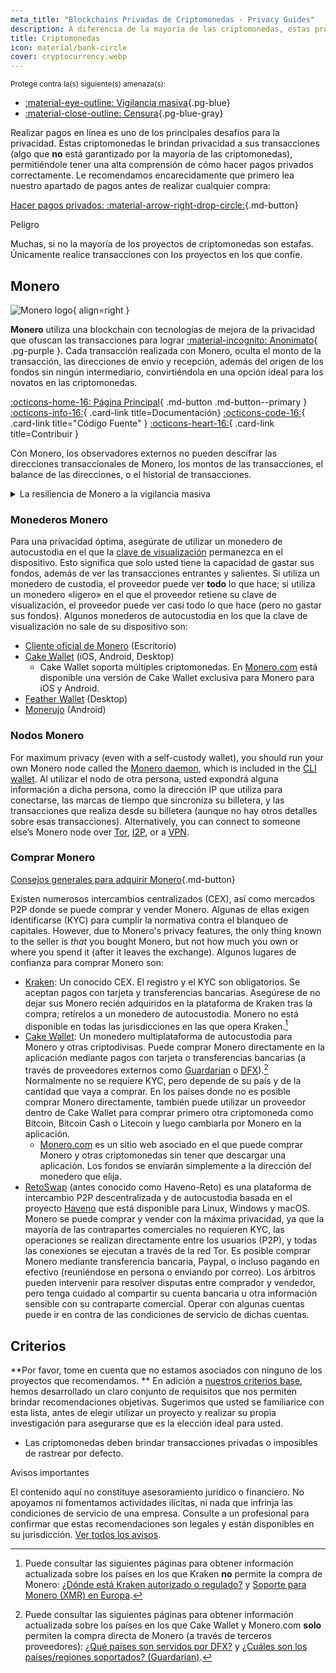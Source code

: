 ```yaml
---
meta_title: "Blockchains Privadas de Criptomonedas - Privacy Guides"
description: A diferencia de la mayoría de las criptomonedas, estas proporcionan privacidad en las transacciones por defecto. Monero es nuestra mejor opción para ocultar la información de las transacciones.
title: Criptomonedas
icon: material/bank-circle
cover: cryptocurrency.webp
---
```


<small>Protege contra la(s) siguiente(s) amenaza(s):</small>

- [:material-eye-outline: Vigilancia masiva](basics/common-threats.md#mass-surveillance-programs ""){.pg-blue}
- [:material-close-outline: Censura](basics/common-threats.md#avoiding-censorship ""){.pg-blue-gray}

Realizar pagos en línea es uno de los principales desafíos para la privacidad. Estas criptomonedas le brindan privacidad a sus transacciones (algo que **no** está garantizado por la mayoría de las criptomonedas), permitiéndole tener una alta comprensión de cómo hacer pagos privados correctamente. Le recomendamos encarecidamente que primero lea nuestro apartado de pagos antes de realizar cualquier compra:

[Hacer pagos privados: :material-arrow-right-drop-circle:](advanced/payments.md ""){.md-button}

<div class="admonition danger" markdown>
<p class="admonition-title">Peligro</p>

Muchas, si no la mayoría de los proyectos de criptomonedas son estafas. Únicamente realice transacciones con los proyectos en los que confíe.

</div>

## Monero

<div class="admonition recommendation" markdown>

![Monero logo](assets/img/cryptocurrency/monero.svg){ align=right }

**Monero** utiliza una blockchain con tecnologías de mejora de la privacidad que ofuscan las transacciones para lograr [:material-incognito: Anonimato](basics/common-threats.md#anonymity-vs-privacy){ .pg-purple }. Cada transacción realizada con Monero, oculta el monto de la transacción, las direcciones de envío y recepción, además del origen de los fondos sin ningún intermediario, convirtiéndola en una opción ideal para los novatos en las criptomonedas.

[:octicons-home-16: Página Principal](https://getmonero.org){ .md-button .md-button--primary }
[:octicons-info-16:](https://getmonero.org/resources/user-guides){ .card-link title=Documentación}
[:octicons-code-16:](https://github.com/monero-project/monero){ .card-link title="Código Fuente" }
[:octicons-heart-16:](https://getmonero.org/get-started/contributing){ .card-link title=Contribuir }

</details>

</div>

Con Monero, los observadores externos no pueden descifrar las direcciones transaccionales de Monero, los montos de las transacciones, el balance de las direcciones, o el historial de transacciones.

<details class="info" markdown>
<summary>La resiliencia de Monero a la vigilancia masiva</summary>

En agosto de 2021, CipherTrace [anunció](https://web.archive.org/web/20240223224846/https://ciphertrace.com/enhanced-monero-tracing) capacidades mejoradas de rastreo de Monero para agencias gubernamentales. Publicaciones públicas muestran cómo la Red de Ejecución de Delitos Financieros del Departamento de Tesorería del Gobierno de los Estados Unidos [licenció](https://sam.gov/opp/d12cbe9afbb94ca68006d0f006d355ac/view) el módulo CipherTrace de Monero a finales de 2022.

La privacidad del gráfico transaccional de Monero está limitada por sus firmas de anillo relativamente pequeñas, especialmente contra ataques dirigidos. Las características de privacidad de Monero también han sido [cuestionadas](https://web.archive.org/web/20180331203053/https://wired.com/story/monero-privacy) por algunos investigadores de seguridad, y una serie de vulnerabilidades graves han sido encontradas y corregidas en el pasado, haciendo que las reclamaciones de organizaciones como CipherTrace no están descartadas. Mientras es poco probable que las herramientas de vigilancia masiva de Monero existan como lo hacen para Bitcoin y otras, es seguro que las herramientas de rastreo ayudan en las investigaciones dirigidas.

En última instancia, Monero es el principal candidato para una criptomoneda amigable con la privacidad, pero sus argumentos de privacidad **no** han sido definitivamente comprobados de una manera u otra. Más tiempo e investigación es requerida para encontrar los puntos donde Monero es lo suficientemente resistente a los ataques como para proporcionar la privacidad adecuada.

</details>

### Monederos Monero

Para una privacidad óptima, asegúrate de utilizar un monedero de autocustodia en el que la [clave de visualización](https://www.getmonero.org/resources/moneropedia/viewkey.html) permanezca en el dispositivo. Esto significa que solo usted tiene la capacidad de gastar sus fondos, además de ver las transacciones entrantes y salientes. Si utiliza un monedero de custodia, el proveedor puede ver **todo** lo que hace; si utiliza un monedero «ligero» en el que el proveedor retiene su clave de visualización, el proveedor puede ver casi todo lo que hace (pero no gastar sus fondos). Algunos monederos de autocustodia en los que la clave de visualización no sale de su dispositivo son:

- [Cliente oficial de Monero](https://getmonero.org/downloads) (Escritorio)
- [Cake Wallet](https://cakewallet.com) (iOS, Android, Desktop)
    - Cake Wallet soporta múltiples criptomonedas. En [Monero.com](https://monero.com) está disponible una versión de Cake Wallet exclusiva para Monero para iOS y Android.
- [Feather Wallet](https://featherwallet.org) (Desktop)
- [Monerujo](https://monerujo.io) (Android)

### Nodos Monero

For maximum privacy (even with a self-custody wallet), you should run your own Monero node called the [Monero daemon](https://docs.getmonero.org/interacting/monerod-reference), which is included in the [CLI wallet](https://getmonero.org/downloads/#cli). Al utilizar el nodo de otra persona, usted expondrá alguna información a dicha persona, como la dirección IP que utiliza para conectarse, las marcas de tiempo que sincroniza su billetera, y las transacciones que realiza desde su billetera (aunque no hay otros detalles sobre esas transacciones). Alternatively, you can connect to someone else’s Monero node over [Tor](alternative-networks.md#tor), [I2P](alternative-networks.md#i2p-the-invisible-internet-project), or a [VPN](vpn.md).

### Comprar Monero

[Consejos generales para adquirir Monero](advanced/payments.md#acquisition ""){.md-button}

Existen numerosos intercambios centralizados (CEX), así como mercados P2P donde se puede comprar y vender Monero. Algunas de ellas exigen identificarse (KYC) para cumplir la normativa contra el blanqueo de capitales. However, due to Monero's privacy features, the only thing known to the seller is *that* you bought Monero, but not how much you own or where you spend it (after it leaves the exchange). Algunos lugares de confianza para comprar Monero son:

- [Kraken](https://kraken.com): Un conocido CEX. El registro y el KYC son obligatorios. Se aceptan pagos con tarjeta y transferencias bancarias. Asegúrese de no dejar sus Monero recién adquiridos en la plataforma de Kraken tras la compra; retírelos a un monedero de autocustodia. Monero no está disponible en todas las jurisdicciones en las que opera Kraken.[^1]
- [Cake Wallet](https://cakewallet.com): Un monedero multiplataforma de autocustodia para Monero y otras criptodivisas. Puede comprar Monero directamente en la aplicación mediante pagos con tarjeta o transferencias bancarias (a través de proveedores externos como [Guardarian](https://guardarian.com) o [DFX](https://dfx.swiss)).[^2] Normalmente no se requiere KYC, pero depende de su país y de la cantidad que vaya a comprar. En los países donde no es posible comprar Monero directamente, también puede utilizar un proveedor dentro de Cake Wallet para comprar primero otra criptomoneda como Bitcoin, Bitcoin Cash o Litecoin y luego cambiarla por Monero en la aplicación.
    - [Monero.com](https://monero.com) es un sitio web asociado en el que puede comprar Monero y otras criptomonedas sin tener que descargar una aplicación. Los fondos se enviarán simplemente a la dirección del monedero que elija.
- [RetoSwap](https://retoswap.com) (antes conocido como Haveno-Reto) es una plataforma de intercambio P2P descentralizada y de autocustodia basada en el proyecto [Haveno](https://haveno.exchange) que está disponible para Linux, Windows y macOS. Monero se puede comprar y vender con la máxima privacidad, ya que la mayoría de las contrapartes comerciales no requieren KYC, las operaciones se realizan directamente entre los usuarios (P2P), y todas las conexiones se ejecutan a través de la red Tor. Es posible comprar Monero mediante transferencia bancaria, Paypal, o incluso pagando en efectivo (reuniéndose en persona o enviando por correo). Los árbitros pueden intervenir para resolver disputas entre comprador y vendedor, pero tenga cuidado al compartir su cuenta bancaria u otra información sensible con su contraparte comercial. Operar con algunas cuentas puede ir en contra de las condiciones de servicio de dichas cuentas.

## Criterios

**Por favor, tome en cuenta que no estamos asociados con ninguno de los proyectos que recomendamos. ** En adición a [nuestros criterios base](about/criteria.md), hemos desarrollado un claro conjunto de requisitos que nos permiten brindar recomendaciones objetivas. Sugerimos que usted se familiarice con esta lista, antes de elegir utilizar un proyecto y realizar su propia investigación para asegurarse que es la elección ideal para usted.

- Las criptomonedas deben brindar transacciones privadas o imposibles de rastrear por defecto.

<div class="admonition tip" markdown>
<p class="admonition-title">Avisos importantes</p>

El contenido aquí no constituye asesoramiento jurídico o financiero. No apoyamos ni fomentamos actividades ilícitas, ni nada que infrinja las condiciones de servicio de una empresa. Consulte a un profesional para confirmar que estas recomendaciones son legales y están disponibles en su jurisdicción. [Ver todos los avisos](about/notices.md).

</div>

[^1]: Puede consultar las siguientes páginas para obtener información actualizada sobre los países en los que Kraken **no** permite la compra de Monero: [¿Dónde está Kraken autorizado o regulado?](https://support.kraken.com/hc/en-us/articles/where-is-kraken-licensed-or-regulated) y [Soporte para Monero (XMR) en Europa](https://support.kraken.com/hc/en-us/articles/support-for-monero-xmr-in-europe).
[^2]: Puede consultar las siguientes páginas para obtener información actualizada sobre los países en los que Cake Wallet y Monero.com **solo** permiten la compra directa de Monero (a través de terceros proveedores): [¿Qué países son servidos por DFX?](https://docs.dfx.swiss/en/faq.html#which-countries-are-served-by-dfx) y [¿Cuáles son los países/regiones soportados? (Guardarian)](https://guardarian.freshdesk.com/support/solutions/articles/80001151826-what-are-the-supported-countries-regions).
